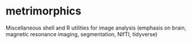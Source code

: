 # metrimorphics
Miscellaneous shell and R utilities for image analysis (emphasis on brain, magnetic resonance imaging, segmentation, NIfTI, tidyverse)
